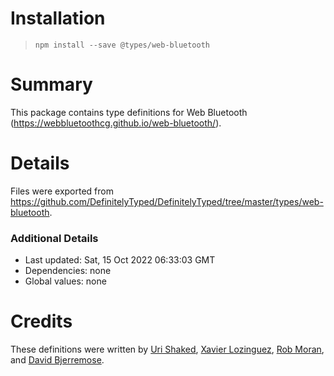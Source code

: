 # Installation
> `npm install --save @types/web-bluetooth`

# Summary
This package contains type definitions for Web Bluetooth (https://webbluetoothcg.github.io/web-bluetooth/).

# Details
Files were exported from https://github.com/DefinitelyTyped/DefinitelyTyped/tree/master/types/web-bluetooth.

### Additional Details
 * Last updated: Sat, 15 Oct 2022 06:33:03 GMT
 * Dependencies: none
 * Global values: none

# Credits
These definitions were written by [Uri Shaked](https://github.com/urish), [Xavier Lozinguez](https://github.com/xlozinguez), [Rob Moran](https://github.com/thegecko), and [David Bjerremose](https://github.com/DaBs).
